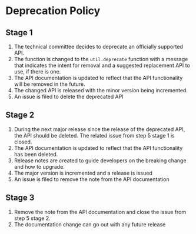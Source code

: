 # Deprecation Policy

## Stage 1

1. The technical committee decides to deprecate an officially supported API.  
2. The function is changed to the `util.deprecate` function with a message that indicates the intent for removal and a 
suggested replacement API to use, if there is one.
3. The API documentation is updated to reflect that the API functionality will be removed in the future. 
4. The changed API is released with the minor version being incremented.
5. An issue is filed to delete the deprecated API


## Stage 2

1. During the next major release since the release of the deprecated API, the API should be deleted.  The 
related issue from step 5 stage 1 is closed.
2. The API documentation is updated to reflect that the API functionality has been deleted.
3. Release notes are created to guide developers on the breaking change and how to upgrade.
4. The major version is incremented and a release is issued
5. An issue is filed to remove the note from the API documentation


## Stage 3

1. Remove the note from the API documentation and close the issue from step 5 stage 2.
2. The documentation change can go out with any future release
